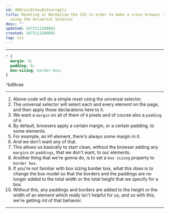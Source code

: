 ```yaml
---
id: 488ruiz6l4ou8itvzrcgolz
title: Reseting or Normalize the CSS in order to make a cross browser reset
  using the Universal Selector
desc: ""
updated: 1673111280802
created: 1673111280802
tag: css
---
```


---

```css
* {
  margin: 0;
  padding: 0;
  box-sizing: border-box;
}
```

^bd9cae

---

1. Above code will do a simple reset using the universal selector.
2. The universal selector will select each and every element on the page, and then apply these declarations here to it.
3. We want a `margin` on all of them of `0` pixels and of course also a `padding` of `0`.
4. By default, browsers apply a certain margin, or a certain padding, to some elements.
5. For example, an H1 element, there's always some margin in it.
6. And we don't want any of that.
7. This allows us basically to start clean, without the browser adding any `margins` or `paddings`, that we don't want, to our elements.
8. Another thing that we're gonna do, is to set a `box sizing` property to `border box`.
9. If you're not familiar with box sizing border box, what this does is to change the box model so that the borders and the paddings are no longer added to the total width or the total height that we specify for a box.
10. Without this, any paddings and borders are added to the height or the width of an element which really isn't helpful for us, and so with this, we're getting rid of that behavior.

---
